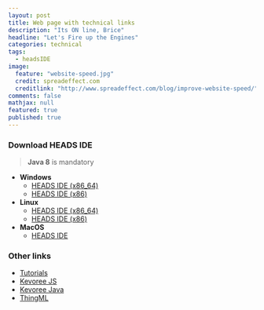 ```yaml
---
layout: post
title: Web page with technical links
description: "Its ON line, Brice"
headline: "Let's Fire up the Engines"
categories: technical
tags:
  - headsIDE
image:
  feature: "website-speed.jpg"
  credit: spreadeffect.com
  creditlink: "http://www.spreadeffect.com/blog/improve-website-speed/"
comments: false
mathjax: null
featured: true
published: true
---
```

### Download HEADS IDE

> **Java 8** is mandatory

* **Windows**
  * [HEADS IDE (x86_64)](http://coreff5.istic.univ-rennes1.fr/jenkins/job/headside/ws/products.minimal/target/products/heads_ide-win32.win32.x86.zip)
  * [HEADS IDE (x86)](http://coreff5.istic.univ-rennes1.fr/jenkins/job/headside/ws/products.minimal/target/products/heads_ide-win32.win32.x86_64.zip)
* **Linux**
  * [HEADS IDE (x86_64)](http://coreff5.istic.univ-rennes1.fr/jenkins/job/headside/ws/products.minimal/target/products/heads_ide-linux.gtk.x86_64.zip)
  * [HEADS IDE (x86)](http://coreff5.istic.univ-rennes1.fr/jenkins/job/headside/ws/products.minimal/target/products/heads_ide-linux.gtk.x86.zip)
* **MacOS**
  * [HEADS IDE](http://coreff5.istic.univ-rennes1.fr/jenkins/job/headside/ws/products.minimal/target/products/heads_ide-macosx.cocoa.x86_64.zip)


### Other links
  * [Tutorials](https://github.com/HEADS-project/training)
  * [Kevoree JS](https://github.com/kevoree/kevoree-js)
  * [Kevoree Java](http://kevoree.github.io/kevoree-book/)
  * [ThingML](http://thingml.org/)
